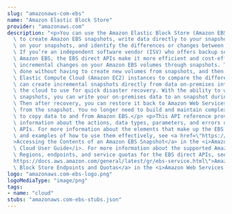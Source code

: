 ```yaml
---
slug: "amazonaws-com-ebs"
name: "Amazon Elastic Block Store"
provider: "amazonaws.com"
description: "<p>You can use the Amazon Elastic Block Store (Amazon EBS) direct APIs\
  \ to create Amazon EBS snapshots, write data directly to your snapshots, read data\
  \ on your snapshots, and identify the differences or changes between two snapshots.\
  \ If you’re an independent software vendor (ISV) who offers backup services for\
  \ Amazon EBS, the EBS direct APIs make it more efficient and cost-effective to track\
  \ incremental changes on your Amazon EBS volumes through snapshots. This can be\
  \ done without having to create new volumes from snapshots, and then use Amazon\
  \ Elastic Compute Cloud (Amazon EC2) instances to compare the differences.</p> <p>You\
  \ can create incremental snapshots directly from data on-premises into volumes and\
  \ the cloud to use for quick disaster recovery. With the ability to write and read\
  \ snapshots, you can write your on-premises data to an snapshot during a disaster.\
  \ Then after recovery, you can restore it back to Amazon Web Services or on-premises\
  \ from the snapshot. You no longer need to build and maintain complex mechanisms\
  \ to copy data to and from Amazon EBS.</p> <p>This API reference provides detailed\
  \ information about the actions, data types, parameters, and errors of the EBS direct\
  \ APIs. For more information about the elements that make up the EBS direct APIs,\
  \ and examples of how to use them effectively, see <a href=\"https://docs.aws.amazon.com/AWSEC2/latest/UserGuide/ebs-accessing-snapshot.html\"\
  >Accessing the Contents of an Amazon EBS Snapshot</a> in the <i>Amazon Elastic Compute\
  \ Cloud User Guide</i>. For more information about the supported Amazon Web Services\
  \ Regions, endpoints, and service quotas for the EBS direct APIs, see <a href=\"\
  https://docs.aws.amazon.com/general/latest/gr/ebs-service.html\">Amazon Elastic\
  \ Block Store Endpoints and Quotas</a> in the <i>Amazon Web Services General Reference</i>.</p>"
logo: "amazonaws.com-ebs-logo.png"
logoMediaType: "image/png"
tags:
- name: "cloud"
stubs: "amazonaws.com-ebs-stubs.json"
---
```

